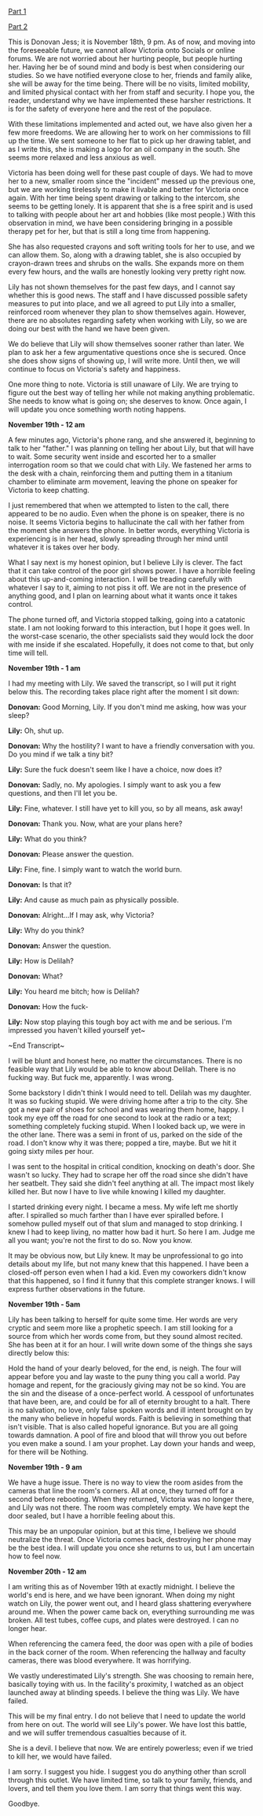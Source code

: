 [Part 1](https://www.reddit.com/r/nosleep/comments/yy383s/so_i_talked_to_my_dead_dad_and_killed_25_people/?utm_source=share&utm_medium=web2x&context=3)

[Part 2](https://www.reddit.com/r/nosleep/comments/yyw6q1/i_study_a_person_who_commits_felonies/?utm_source=share&utm_medium=web2x&context=3)

This is Donovan Jess; it is November 18th, 9 pm. As of now, and moving into the foreseeable future, we cannot allow Victoria onto Socials or online forums. We are not worried about her hurting people, but people hurting her. Having her be of sound mind and body is best when considering our studies. So we have notified everyone close to her, friends and family alike,  she will be away for the time being. There will be no visits, limited mobility, and limited physical contact with her from staff and security. I hope you, the reader, understand why we have implemented these harsher restrictions. It is for the safety of everyone here and the rest of the populace.

With these limitations implemented and acted out, we have also given her a few more freedoms. We are allowing her to work on her commissions to fill up the time. We sent someone to her flat to pick up her drawing tablet, and as I write this, she is making a logo for an oil company in the south. She seems more relaxed and less anxious as well. 

Victoria has been doing well for these past couple of days. We had to move her to a new, smaller room since the "incident" messed up the previous one, but we are working tirelessly to make it livable and better for Victoria once again. With her time being spent drawing or talking to the intercom, she seems to be getting lonely. It is apparent that she is a free spirit and is used to talking with people about her art and hobbies (like most people.) With this observation in mind, we have been considering bringing in a possible therapy pet for her, but that is still a long time from happening. 

She has also requested crayons and soft writing tools for her to use, and we can allow them. So, along with a drawing tablet, she is also occupied by crayon-drawn trees and shrubs on the walls. She expands more on them every few hours, and the walls are honestly looking very pretty right now.

Lily has not shown themselves for the past few days, and I cannot say whether this is good news. The staff and I have discussed possible safety measures to put into place, and we all agreed to put Lily into a smaller, reinforced room whenever they plan to show themselves again. However, there are no absolutes regarding safety when working with Lily, so we are doing our best with the hand we have been given.

We do believe that Lily will show themselves sooner rather than later. We plan to ask her a few argumentative questions once she is secured. Once she does show signs of showing up, I will write more. Until then, we will continue to focus on Victoria's safety and happiness.

One more thing to note. Victoria is still unaware of Lily. We are trying to figure out the best way of telling her while not making anything problematic. She needs to know what is going on; she deserves to know. Once again, I will update you once something worth noting happens.

**November 19th - 12 am**

A few minutes ago, Victoria's phone rang, and she answered it, beginning to talk to her "father." I was planning on telling her about Lily, but that will have to wait. Some security went inside and escorted her to a smaller interrogation room so that we could chat with Lily. We fastened her arms to the desk with a chain, reinforcing them and putting them in a titanium chamber to eliminate arm movement, leaving the phone on speaker for Victoria to keep chatting. 

I just remembered that when we attempted to listen to the call, there appeared to be no audio. Even when the phone is on speaker, there is no noise. It seems Victoria begins to hallucinate the call with her father from the moment she answers the phone. In better words, everything Victoria is experiencing is in her head, slowly spreading through her mind until whatever it is takes over her body.

What I say next is my honest opinion, but I believe Lily is clever. The fact that it can take control of the poor girl shows power. I have a horrible feeling about this up-and-coming interaction. I will be treading carefully with whatever I say to it, aiming to not piss it off. We are not in the presence of anything good, and I plan on learning about what it wants once it takes control.

The phone turned off, and Victoria stopped talking, going into a catatonic state. I am not looking forward to this interaction, but I hope it goes well. In the worst-case scenario, the other specialists said they would lock the door with me inside if she escalated. Hopefully, it does not come to that, but only time will tell.

**November 19th - 1 am**

I had my meeting with Lily. We saved the transcript, so I will put it right below this. The recording takes place right after the moment I sit down:

**Donovan:**   Good Morning, Lily. If you don't mind me asking, how was your sleep?

**Lily:**   Oh, shut up.

**Donovan:**   Why the hostility? I want to have a friendly conversation with you. Do you mind if we talk a tiny bit?

**Lily:**   Sure the fuck doesn't seem like I have a choice, now does it?

**Donovan:**   Sadly, no. My apologies. I simply want to ask you a few questions, and then I'll let you be.

**Lily:**   Fine, whatever. I still have yet to kill you, so by all means, ask away!

**Donovan:**   Thank you. Now, what are your plans here?

**Lily:**   What do you think?

**Donovan:**   Please answer the question.

**Lily:**   Fine, fine. I simply want to watch the world burn.

**Donovan:**   Is that it?

**Lily:**   And cause as much pain as physically possible.

**Donovan:**   Alright...If I may ask, why Victoria?

**Lily:**   Why do you think?

**Donovan:**   Answer the question.

**Lily:**   How is Delilah?

**Donovan:**   What?

**Lily:**   You heard me bitch; how is Delilah?

**Donovan:**   How the fuck-

**Lily:**   Now stop playing this tough boy act with me and be serious. I'm impressed you haven't killed yourself yet\~

\~End Transcript\~

I will be blunt and honest here, no matter the circumstances. There is no feasible way that Lily would be able to know about Delilah. There is no fucking way. But fuck me, apparently. I was wrong.

Some backstory I didn't think I would need to tell. Delilah was my daughter. It was so fucking stupid. We were driving home after a trip to the city. She got a new pair of shoes for school and was wearing them home, happy. I took my eye off the road for one second to look at the radio or a text; something completely fucking stupid. When I looked back up, we were in the other lane. There was a semi in front of us, parked on the side of the road. I don't know why it was there; popped a tire, maybe. But we hit it going sixty miles per hour. 

I was sent to the hospital in critical condition, knocking on death's door. She wasn't so lucky. They had to scrape her off the road since she didn't have her seatbelt. They said she didn't feel anything at all. The impact most likely killed her. But now I have to live while knowing I killed my daughter.

I started drinking every night. I became a mess. My wife left me shortly after. I spiralled so much farther than I have ever spiralled before. I somehow pulled myself out of that slum and managed to stop drinking. I knew I had to keep living, no matter how bad it hurt. So here I am. Judge me all you want; you're not the first to do so. Now you know.

It may be obvious now, but Lily knew. It may be unprofessional to go into details about my life, but not many knew that this happened. I have been a closed-off person even when I had a kid. Even my coworkers didn't know that this happened, so I find it funny that this complete stranger knows. I will express further observations in the future. 

**November 19th - 5am**

Lily has been talking to herself for quite some time. Her words are very cryptic and seem more like a prophetic speech. I am still looking for a source from which her words come from, but they sound almost recited. She has been at it for an hour. I will write down some of the things she says directly below this:

Hold the hand of your dearly beloved, for the end, is neigh. The four will appear before you and lay waste to the puny thing you call a world. Pay homage and repent, for the graciously giving may not be so kind. You are the sin and the disease of a once-perfect world. A cesspool of unfortunates that have been, are, and could be for all of eternity brought to a halt. There is no salvation, no love, only false spoken words and ill intent brought on by the many who believe in hopeful words. Faith is believing in something that isn't visible. That is also called hopeful ignorance. But you are all going towards damnation. A pool of fire and blood that will throw you out before you even make a sound. I am your prophet. Lay down your hands and weep, for there will be Nothing.

**November 19th - 9 am**

We have a huge issue. There is no way to view the room asides from the cameras that line the room's corners. All at once, they turned off for a second before rebooting. When they returned, Victoria was no longer there, and Lily was not there. The room was completely empty. We have kept the door sealed, but I have a horrible feeling about this. 

This may be an unpopular opinion, but at this time, I believe we should neutralize the threat. Once Victoria comes back, destroying her phone may be the best idea. I will update you once she returns to us, but I am uncertain how to feel now.

**November 20th - 12 am**

I am writing this as of November 19th at exactly midnight. I believe the world's end is here, and we have been ignorant. When doing my night watch on Lily, the power went out, and I heard glass shattering everywhere around me. When the power came back on, everything surrounding me was broken. All test tubes, coffee cups, and plates were destroyed. I can no longer hear. 

When referencing the camera feed, the door was open with a pile of bodies in the back corner of the room. When referencing the hallway and faculty cameras, there was blood everywhere. It was horrifying. 

We vastly underestimated Lily's strength. She was choosing to remain here, basically toying with us. In the facility's proximity, I watched as an object launched away at blinding speeds. I believe the thing was Lily. We have failed. 

This will be my final entry. I do not believe that I need to update the world from here on out. The world will see Lily's power. We have lost this battle, and we will suffer tremendous casualties because of it.

She is a devil. I believe that now. We are entirely powerless; even if we tried to kill her, we would have failed. 

I am sorry. I suggest you hide. I suggest you do anything other than scroll through this outlet. We have limited time, so talk to your family, friends, and lovers, and tell them you love them. I am sorry that things went this way. 

Goodbye.